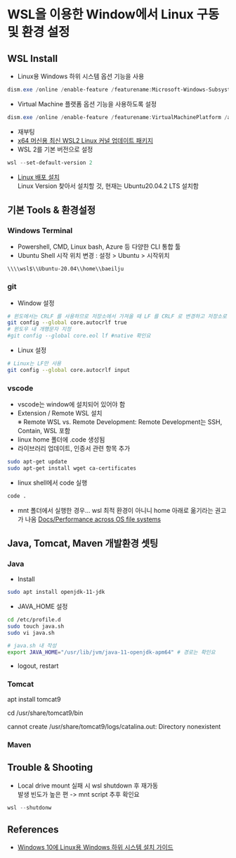 # WSL을 이용한 Window에서 Linux 구동 및 환경 설정
## WSL Install
- Linux용 Windows 하위 시스템 옵션 기능을 사용
```powershell
dism.exe /online /enable-feature /featurename:Microsoft-Windows-Subsystem-Linux /all /norestart
```
- Virtual Machine 플랫폼 옵션 기능을 사용하도록 설정
```powershell
dism.exe /online /enable-feature /featurename:VirtualMachinePlatform /all /norestart
```
- 재부팅
- [x64 머신용 최신 WSL2 Linux 커널 업데이트 패키지](https://wslstorestorage.blob.core.windows.net/wslblob/wsl_update_x64.msi)
- WSL 2를 기본 버전으로 설정
```powershell
wsl --set-default-version 2
```
- [Linux 배포 설치](https://aka.ms/wslstore)  
  Linux Version 찾아서 설치할 것, 현재는 Ubuntu20.04.2 LTS 설치함

## 기본 Tools & 환경설정
### Windows Terminal
- Powershell, CMD, Linux bash, Azure 등 다양한 CLI 통합 툴  
- Ubuntu Shell 시작 위치 변경 : 설정 > Ubuntu > 시작위치  
```
\\\\wsl$\\Ubuntu-20.04\\home\\baeilju
```

### git  
- Window 설정
```bash
# 윈도에서는 CRLF 를 사용하므로 저장소에서 가져올 때 LF 를 CRLF 로 변경하고 저장소로 보낼 때는 CRLF 를 LF로 변경하도록 true로 설정
git config --global core.autocrlf true
# 윈도우 내 개행문자 지정
#git config --global core.eol lf #native 확인요
```
- Linux 설정
```bash
# Linux는 LF만 사용
git config --global core.autocrlf input
```

### vscode
- vscode는 window에 설치되어 있어야 함
- Extension / Remote WSL 설치  
  ※ Remote WSL vs. Remote Development: Remote Development는 SSH, Contain, WSL 포함
- linux home 폴더에 .code 생성됨
- 라이브러리 업데이트, 인증서 관련 항목 추가
```bash
sudo apt-get update
sudo apt-get install wget ca-certificates
```
- linux shell에서 code 실행
```bash
code .
```
- mnt 폴더에서 실행한 경우... wsl 최적 환경이 아니니 home 아래로 옮기라는 권고가 나옴
[Docs/Performance across OS file systems](https://docs.microsoft.com/en-us/windows/wsl/compare-versions#performance-across-os-file-systems)

## Java, Tomcat, Maven 개발환경 셋팅
### Java
- Install
```bash
sudo apt install openjdk-11-jdk
```
- JAVA_HOME 설정
```bash
cd /etc/profile.d
sudo touch java.sh
sudo vi java.sh

# java.sh 내 작성
export JAVA_HOME="/usr/lib/jvm/java-11-openjdk-apm64" # 경로는 확인요
```
- logout, restart

### Tomcat
apt install tomcat9

cd /usr/share/tomcat9/bin

 cannot create /usr/share/tomcat9/logs/catalina.out: Directory nonexistent
### Maven



## Trouble & Shooting
- Local drive mount 실패 시 wsl shutdown 후 재가동  
  발생 빈도가 높은 편 -> mnt script 추후 확인요 
```powershell
wsl --shutdonw
```

## References
- [Windows 10에 Linux용 Windows 하위 시스템 설치 가이드](https://docs.microsoft.com/ko-kr/windows/wsl/install-win10)

